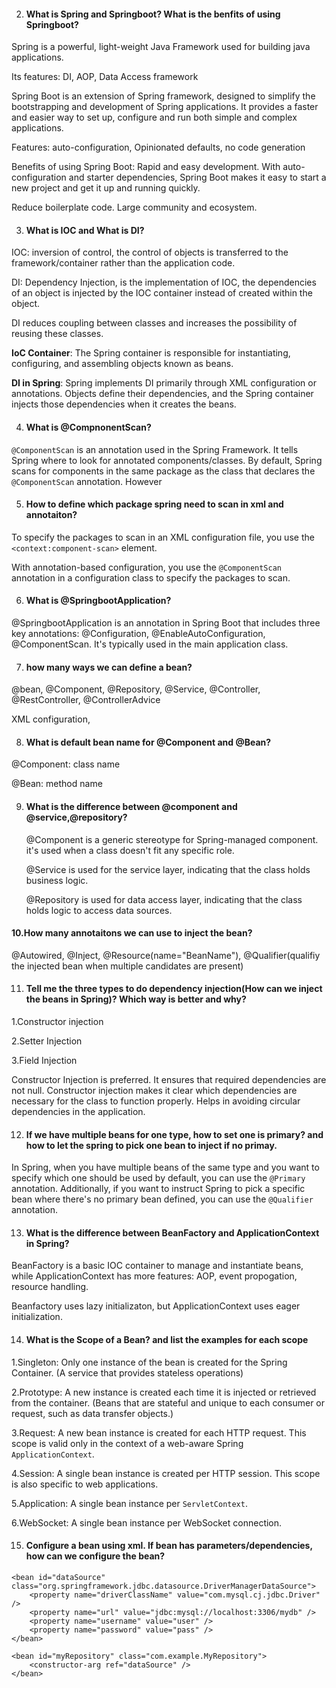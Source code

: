 2. #### What is Spring and Springboot? What is the benfits of using Springboot?

Spring is a powerful, light-weight Java Framework used for building java applications. 

Its features: DI, AOP, Data Access framework

Spring Boot is an extension of Spring framework, designed to simplify the bootstrapping and development of Spring applications. It provides a faster and easier way to set up, configure and run both simple and complex applications.

Features: auto-configuration, Opinionated defaults, no code generation

Benefits of using Spring Boot: Rapid and easy development. With auto-configuration and starter dependencies, Spring Boot makes it easy to start a new project and get it up and running quickly.

Reduce boilerplate code.  Large community and ecosystem.



3. #### What is IOC and What is DI?

IOC: inversion of control, the control of objects is transferred to the framework/container rather than the application code.

DI: Dependency Injection, is the implementation of IOC, the dependencies of an object is injected by the IOC container instead of created within the object.

DI reduces coupling between classes and increases the possibility of reusing these classes.

**IoC Container**: The Spring container is responsible for instantiating, configuring, and assembling objects known as beans.

**DI in Spring**: Spring implements DI primarily through XML configuration or annotations. Objects define their dependencies, and the Spring container injects those dependencies when it creates the beans.

4. #### What is  @CompnonentScan?

`@ComponentScan` is an annotation used in the Spring Framework. It tells Spring where to look for annotated components/classes. By default, Spring scans for components in the same package as the class that declares the `@ComponentScan` annotation. However

5. #### How to define which package spring need to scan in xml and annotaiton?

To specify the packages to scan in an XML configuration file, you use the `<context:component-scan>` element.

With annotation-based configuration, you use the `@ComponentScan` annotation in a configuration class to specify the packages to scan.

6. #### What is  @SpringbootApplication?

@SpringbootApplication is an annotation in Spring Boot that includes three key annotations: @Configuration, @EnableAutoConfiguration, @ComponentScan. It's typically used in the main application class.

7. #### how many ways we can define a bean?

@bean, @Component, @Repository, @Service, @Controller, @RestController, @ControllerAdvice

XML configuration, 

8. #### What is default bean name for  @Component and  @Bean?

@Component:  class name

@Bean: method name

9. #### What is the difference between  @component and  @service,@repository?

   @Component is a generic stereotype for Spring-managed component. it's used when a class doesn't fit any specific role.

   @Service is used for the service layer, indicating that the class holds business logic.

   @Repository is used for data access layer, indicating that the class holds logic to access data sources.

#### 10.How many annotaitons we can use to inject the bean?

@Autowired, @Inject, @Resource(name="BeanName"), @Qualifier(qualifiy the injected bean when multiple candidates are present)

11. #### Tell me the three types to do dependency injection(How can we inject the beans in Spring)? Which way is better and why?

1.Constructor injection

2.Setter Injection

3.Field Injection

Constructor Injection is preferred. It ensures that required dependencies are not null. Constructor injection makes it clear which dependencies are necessary for the class to function properly. Helps in avoiding circular dependencies in the application.

12. #### If we have multiple beans for one type, how to set one is primary? and how to let the spring to pick one bean to inject if no primay.

In Spring, when you have multiple beans of the same type and you want to specify which one should be used by default, you can use the `@Primary` annotation. Additionally, if you want to instruct Spring to pick a specific bean where there's no primary bean defined, you can use the `@Qualifier` annotation. 

13. #### What is the difference between BeanFactory and ApplicationContext in Spring?

BeanFactory is a basic IOC container to manage and instantiate beans, while ApplicationContext has more features: AOP, event propogation, resource handling.

Beanfactory  uses lazy initializaton, but ApplicationContext uses eager initialization.

14. #### What is the Scope of a Bean?  and list the examples for each scope

1.Singleton: Only one instance of the bean is created for the Spring Container.       (A service that provides stateless operations)

2.Prototype: A new instance is created each time it is injected or retrieved from the container. (Beans that are stateful and unique to each consumer or request, such as data transfer objects.)

3.Request: A new bean instance is created for each HTTP request. This scope is valid only in the context of a web-aware Spring `ApplicationContext`.

4.Session: A single bean instance is created per HTTP session. This scope is also specific to web applications.

5.Application:  A single bean instance per `ServletContext`.

6.WebSocket:  A single bean instance per WebSocket connection. 

15. #### Configure a bean using xml. If bean has parameters/dependencies, how can we configure the bean?

```
<bean id="dataSource" class="org.springframework.jdbc.datasource.DriverManagerDataSource">
    <property name="driverClassName" value="com.mysql.cj.jdbc.Driver" />
    <property name="url" value="jdbc:mysql://localhost:3306/mydb" />
    <property name="username" value="user" />
    <property name="password" value="pass" />
</bean>

<bean id="myRepository" class="com.example.MyRepository">
    <constructor-arg ref="dataSource" />
</bean>
```

